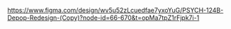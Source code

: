 https://www.figma.com/design/wv5u52zLcuedfae7yxoYuG/PSYCH-124B-Depop-Redesign-(Copy)?node-id=66-670&t=opMa7tpZ1rFjpk7i-1
